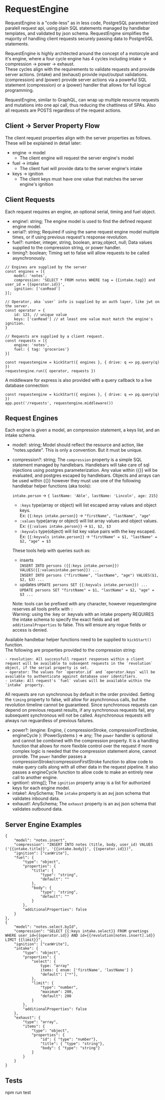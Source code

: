 # RequestEngine

RequestEngine is a "code-less" as in less code, PostgreSQL parameterized paralell request api, using plain SQL statements managed by handlebar templates, and validated by json schema. RequestEngine simplifies the majority of handling client requests securely passing data to PostgreSQL statements.   
   
RequestEngine is highly architected around the concept of a motorcyle and it's engine, where a four cycle engine has 4 cycles including intake -> compression -> power -> exhaust.   
These cycles align with the requirements to validate requests and provide server actions. (intake) and (exhaust) provide input/output validations. (compression) and (power) provide server actions via a powerful SQL statement (compression) or a (power) handler that allows for full logical programming.
   
RequestEngine, similar to GraphQL, can wrap up multiple resource requests and mutations into one api call, thus reducing
the chattiness of SPAs. Also all requests are POSTS regardless of the request actions.   
  

## Client -> Server Property Flow
The client request properties align with the server properties as follows. These will be explained in detail later: 
   
 - engine  ->  model
    - The client engine will request the server engine's model   
 - fuel    ->  intake
    - The client fuel will provide data to the server engine's intake
 - keys    ->  ignition
    - The client keys must have one value that matches the server engine's ignition
   

## Client Requests
Each request requires an engine, an optional serial, timing and fuel object.

- engine!: string; The engine model is used to find the defined request engine model.
- serial?: string; Required if using the same request engine model multiple times, or if using previous request's response revolution.
- fuel?: number, integer, string, boolean, array,object, null; Data values supplied to the compression string, or power handler.
- timing?: boolean; Timing set to false will allow requests to be called asynchronously.


```
// Engines are supplied by the server
const engines = [{
    model: 'notes',
    compression: 'SELECT * FROM notes WHERE tag = {{intake.tag}} and user_id = {{operator.id}}',
    ignition: ['canRead']
}];

// Operator, aka `user` info is supplied by an auth layer, like jwt on the server.
const operator = {
    id: 123, // unique value
    keys: ['canRead'] // at least one value must match the engine's ignition.
}

// Requests are supplied by a client request.
const requests = [{
    engine: 'notes',
    fuel: { tag: 'groceries'}
}]

const requestengine = kickStart({ engines }, { drive: q => pg.query(q) })   
requestengine.run({ operator, requests })
```

A middleware for express is also provided with a query callback to a live database connection:

```
const requestengine = kickStart({ engines }, { drive: q => pg.query(q) })   
app.post('/requests', requestengine.middleware())
```

## Request Engines

Each engine is given a model, an compression statement, a keys list, and an intake schema.

- model!: string; Model should reflect the resource and action, like "notes.update". This is only a convention. But it must be unique.   
- compression?: string; The `compression` property is a simple SQL statement managed by handlebars. Handlebars will take care of sql injections using postgres parameterization. Any value within {{}} will be evaluated, and postgres escaped by handlebars. Objects and arrays can be used within {{}} however they must use one of the following handlebar helper functions (aka tools): 
    
    `intake.person` -> `{ lastName: 'Able', lastName: 'Lincoln', age: 215}`
    * `:keys` type(array or object) will list escaped array values and object keys.   
    Ex: `{{:keys intake.person}}` -> `"firstName", "lastName", "age"`
    * `:values` type(array or object) will list array values and object values.   
    Ex: `{{:values intake.person}}` -> `$1, $2, $3`
    * `:keyvals` type(object) will list key value pairs with the key escaped.   
    Ex: `{{:keyvals intake.person}}` -> `"firstName" = $1, "lastName" = $2, "age" = $3`

    These tools help with queries such as:
    * inserts   
    `INSERT INTO persons ({{:keys intake.person}}) VALUES({{:valuesintake.person}}) ...`   
    `INSERT INTO persons ("firstName", "lastName", "age") VALUES($1, $2, $3) ...`
    * updates
    `UPDATE persons SET {{:keyvals intake.person}}) ...`   
    `UPDATE persons SET "firstName" = $1, "lastName" = $2, "age" = $3 ...`

    Note: tools can be prefixed with any character, however requestengine reserves all tools prefix with `:`   
    Warning: using the :key or :keyvals with an intake property REQUIRES the intake schema to specify the exact fields and set `additionalProperties` to false. This will ensure any rogue fields or access is denied.

Available handlebar helper functions need to be supplied to `kickStart()` function.   
The following are properties provided to the compression string:

    - revolution: All successfull request responses within a client request will be available to subseqent requests in the `revolution` object, if the serial property is set.
    - operator: The values for `operator.id` and `operator.keys` will be available to authenticate against database user identifiers.
    - intake: All request's `fuel` values will be available within the `intake` property.

All requests are run synchronous by default in the order provided. Setting the `timing` property to false, will allow for asynchronous calls, but the revolution timeline cannot be guaranteed. Since synchronous requests can depend on previous request results, if any synchronous requests fail, any subsequent synchronous will not be called. Asynchronous requests will always run reguardless of previous failures.
- power?: (engine: Engine, { compressionStroke, compressionFirstStroke, engineCycle }: IPowerSystems ) => any; The `power` handler is optional and cannot be combined with the compression property. It is a handling function that allows for more flexible control over the request if more complex logic is needed that the compression statement alone, cannot provide. The `power` handler passes a compressionStroke/compressionFirstStroke function to allow code to make query calls along with all other data in the request pipeline. It also passes a engineCycle function to allow code to make an entirely new call to another engine.
- ignition!: string[]; The `ignition` property array is a list for authorized keys for each engine model.   
- intake!: AnySchema; The `intake` property is an avj json schema that validates inbound data.   
- exhaust!: AnySchema; The `exhaust` property is an avj json schema that validates outbound data.

## Server Engine Examples

```
{
    "model": "notes.insert",
    "compression": "INSERT INTO notes (title, body, user_id) VALUES ('{{intake.title}}', '{{intake.body}}', {{operator.id}})",
    "ignition": ["canWrite"],
    "fuel": {
        "type": "object",
        "properties": {
            "title": {
                "type": "string",
                "default": ""
            },
            "body": {
                "type": "string",
                "default": ""
            }
        },
        "additionalProperties": false
    }
},
{
    "model": "notes.select.byId",
    "compression": "SELECT {{:keys intake.select}} FROM greetings WHERE user_id={{operator.id}} AND id={{revolution[notes.insert].id}} LIMIT {{limit}}",
    "ignition": ["canWrite"],
    "intake": {
        "type": "object",
        "properties": {
            "select": {
                type: "array"
                items: { enum: ['firstName', 'lastName'] }
                "default": ["*"],
            },
            "limit": {
                "type": "number",
                "maximum": 200,
                "default": 200
            }
        },
        "additionalProperties": false
    },
    "exhaust": {
        "type": "array",
        "items": { 
            "type": "object",
            "properties": {
                "id": { "type": "number"},
                "title": { "type": "string"},
                "body": { "type": "string"}
            }
        }
    }
}

```

## Tests
npm run test
